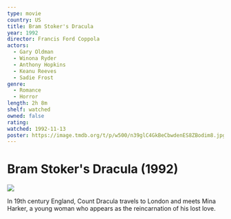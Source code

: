 ```yaml
---
type: movie
country: US
title: Bram Stoker's Dracula
year: 1992
director: Francis Ford Coppola
actors:
  - Gary Oldman
  - Winona Ryder
  - Anthony Hopkins
  - Keanu Reeves
  - Sadie Frost
genre:
  - Romance
  - Horror
length: 2h 8m
shelf: watched
owned: false
rating:
watched: 1992-11-13
poster: https://image.tmdb.org/t/p/w500/n39glC4GkBeCbwdenES8ZBodim8.jpg
---
```


# Bram Stoker's Dracula (1992)

![](https://image.tmdb.org/t/p/w500/n39glC4GkBeCbwdenES8ZBodim8.jpg)

In 19th century England, Count Dracula travels to London and meets Mina Harker, a young woman who appears as the reincarnation of his lost love.